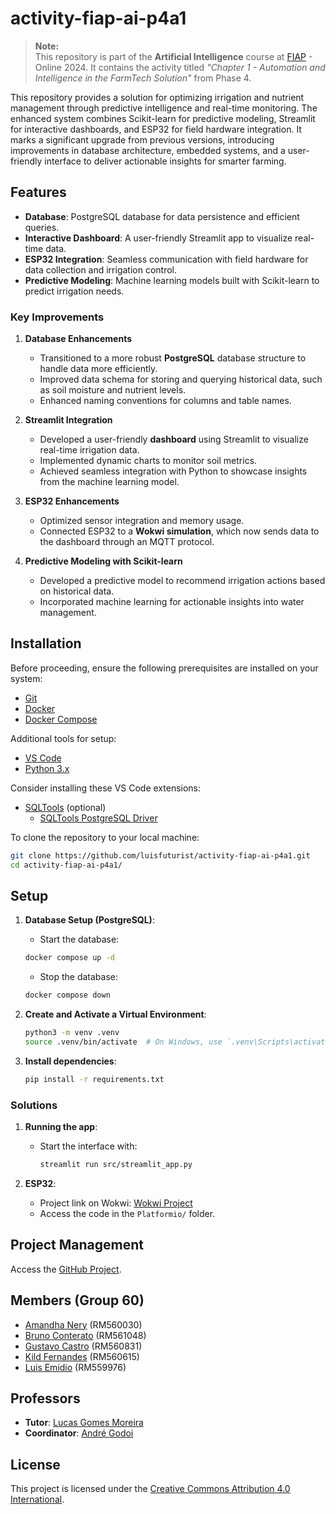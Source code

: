 # activity-fiap-ai-p4a1

> **Note:**  
> This repository is part of the **Artificial Intelligence** course at [FIAP](https://github.com/fiap) - Online 2024. It contains the activity titled *"Chapter 1 - Automation and Intelligence in the FarmTech Solution"* from Phase 4.

This repository provides a solution for optimizing irrigation and nutrient management through predictive intelligence and real-time monitoring. The enhanced system combines Scikit-learn for predictive modeling, Streamlit for interactive dashboards, and ESP32 for field hardware integration. It marks a significant upgrade from previous versions, introducing improvements in database architecture, embedded systems, and a user-friendly interface to deliver actionable insights for smarter farming.

## Features

- **Database**: PostgreSQL database for data persistence and efficient queries.  
- **Interactive Dashboard**: A user-friendly Streamlit app to visualize real-time data.  
- **ESP32 Integration**: Seamless communication with field hardware for data collection and irrigation control.  
- **Predictive Modeling**: Machine learning models built with Scikit-learn to predict irrigation needs. 

### Key Improvements

1. **Database Enhancements**  
   - Transitioned to a more robust **PostgreSQL** database structure to handle data more efficiently.
   - Improved data schema for storing and querying historical data, such as soil moisture and nutrient levels.
   - Enhanced naming conventions for columns and table names.

2. **Streamlit Integration**  
    - Developed a user-friendly **dashboard** using Streamlit to visualize real-time irrigation data.
    - Implemented dynamic charts to monitor soil metrics.
    - Achieved seamless integration with Python to showcase insights from the machine learning model.

3. **ESP32 Enhancements**  
   - Optimized sensor integration and memory usage.
   - Connected ESP32 to a **Wokwi simulation**, which now sends data to the dashboard through an MQTT protocol.

4. **Predictive Modeling with Scikit-learn**  
   - Developed a predictive model to recommend irrigation actions based on historical data.
   - Incorporated machine learning for actionable insights into water management. 

## Installation

Before proceeding, ensure the following prerequisites are installed on your system:

- [Git](https://git-scm.com/downloads)
- [Docker](https://docs.docker.com/)
- [Docker Compose](https://docs.docker.com/compose)

Additional tools for setup:

- [VS Code](https://code.visualstudio.com/download)
- [Python 3.x](https://www.python.org/)

Consider installing these VS Code extensions:

- [SQLTools](https://marketplace.visualstudio.com/items?itemName=mtxr.sqltools) (optional)
  - [SQLTools PostgreSQL Driver](https://marketplace.visualstudio.com/items?itemName=mtxr.sqltools-driver-pg)

To clone the repository to your local machine:

```sh
git clone https://github.com/luisfuturist/activity-fiap-ai-p4a1.git
cd activity-fiap-ai-p4a1/
```

## Setup

1. **Database Setup (PostgreSQL)**:
   - Start the database:
    ```bash
    docker compose up -d
    ```
    - Stop the database:
    ```bash
    docker compose down
    ```

2. **Create and Activate a Virtual Environment**:
   ```sh
   python3 -m venv .venv
   source .venv/bin/activate  # On Windows, use `.venv\Scripts\activate`
   ```

3. **Install dependencies**:
   ```bash
   pip install -r requirements.txt
   ```

### Solutions

1. **Running the app**:
   - Start the interface with:
     ```bash
     streamlit run src/streamlit_app.py
     ```

2. **ESP32**:
   - Project link on Wokwi: [Wokwi Project](https://wokwi.com/projects/415998871219053569)
   - Access the code in the `Platformio/` folder.

## Project Management

Access the [GitHub Project](https://github.com/users/luisfuturist/projects/4).

## Members (Group 60)

- [Amandha Nery](https://www.linkedin.com/in/amandhanery/) (RM560030)
- [Bruno Conterato](https://www.linkedin.com/in/brunoconterato/) (RM561048)
- [Gustavo Castro](https://www.linkedin.com/in/gustavo-castro-29a78a2a/) (RM560831)
- [Kild Fernandes](https://www.linkedin.com/in/kild-fernandes/) (RM560615)
- [Luis Emidio](https://www.linkedin.com/in/luisfuturist/) (RM559976)

## Professors

- **Tutor**: [Lucas Gomes Moreira](https://www.linkedin.com/in/lucas-gomes-moreira-15a8452a/)
- **Coordinator**: [André Godoi](https://www.linkedin.com/in/profandregodoi/)

## License

This project is licensed under the [Creative Commons Attribution 4.0 International](http://creativecommons.org/licenses/by/4.0/?ref=chooser-v1).
